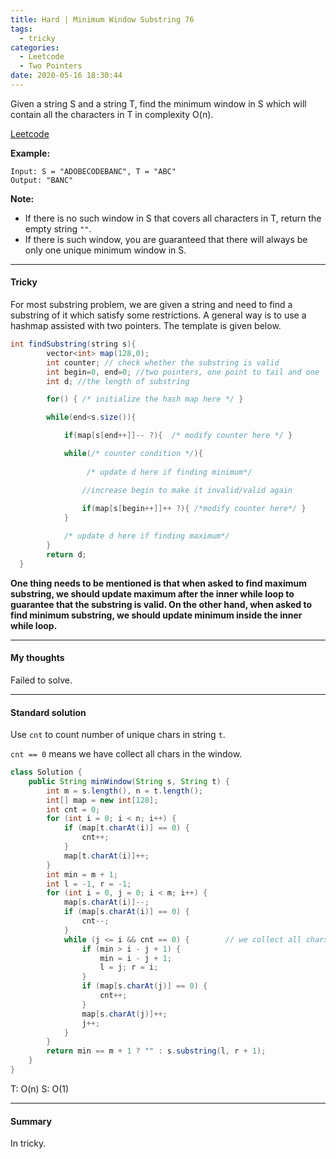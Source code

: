 ```yaml
---
title: Hard | Minimum Window Substring 76
tags:
  - tricky
categories:
  - Leetcode
  - Two Pointers
date: 2020-05-16 18:30:44
---
```


Given a string S and a string T, find the minimum window in S which will contain all the characters in T in complexity O(n).

[Leetcode](https://leetcode.com/problems/minimum-window-substring/)

<!--more-->

**Example:**

```
Input: S = "ADOBECODEBANC", T = "ABC"
Output: "BANC"
```

**Note:**

- If there is no such window in S that covers all characters in T, return the empty string `""`.
- If there is such window, you are guaranteed that there will always be only one unique minimum window in S.

---

#### Tricky 

For most substring problem, we are given a string and need to find a substring of it which satisfy some restrictions. A general way is to use a hashmap assisted with two pointers. The template is given below.

```java
int findSubstring(string s){
        vector<int> map(128,0);
        int counter; // check whether the substring is valid
        int begin=0, end=0; //two pointers, one point to tail and one  head
        int d; //the length of substring

        for() { /* initialize the hash map here */ }

        while(end<s.size()){

            if(map[s[end++]]-- ?){  /* modify counter here */ }

            while(/* counter condition */){ 
                 
                 /* update d here if finding minimum*/

                //increase begin to make it invalid/valid again
                
                if(map[s[begin++]]++ ?){ /*modify counter here*/ }
            }  

            /* update d here if finding maximum*/
        }
        return d;
  }
```

**One thing needs to be mentioned is that when asked to find maximum substring, we should update maximum after the inner while loop to guarantee that the substring is valid. On the other hand, when asked to find minimum substring, we should update minimum inside the inner while loop.**

---

#### My thoughts 

Failed to solve.

---

#### Standard solution  

Use `cnt` to count number of unique chars in string `t`.

`cnt == 0` means we have collect all chars in the window.

```java
class Solution {
    public String minWindow(String s, String t) {
        int m = s.length(), n = t.length();
        int[] map = new int[128];
        int cnt = 0;
        for (int i = 0; i < n; i++) {
            if (map[t.charAt(i)] == 0) {
                cnt++;
            }
            map[t.charAt(i)]++;
        }
        int min = m + 1;
        int l = -1, r = -1;
        for (int i = 0, j = 0; i < m; i++) {
            map[s.charAt(i)]--;
            if (map[s.charAt(i)] == 0) {
                cnt--;
            }
            while (j <= i && cnt == 0) {		// we collect all chars in the window
                if (min > i - j + 1) {
                    min = i - j + 1;
                    l = j; r = i;
                }
                if (map[s.charAt(j)] == 0) {
                    cnt++;
                }
                map[s.charAt(j)]++;
                j++;
            }
        }
        return min == m + 1 ? "" : s.substring(l, r + 1);
    }
}
```

T: O(n)		S: O(1)

---

#### Summary 

In tricky.
